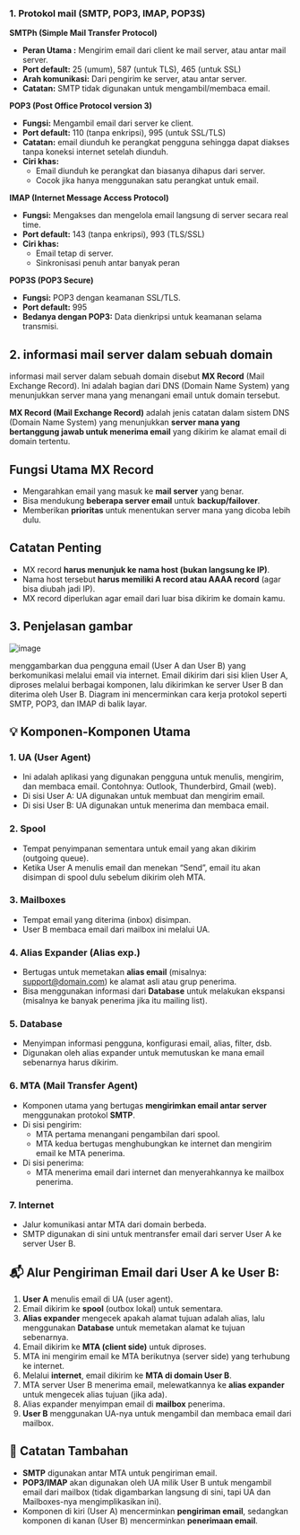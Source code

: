 
### 1. Protokol mail (SMTP, POP3, IMAP, POP3S)

**SMTPh (Simple Mail Transfer Protocol)**

- **Peran Utama :** Mengirim email dari client ke mail server, atau antar mail server.
- **Port default:** 25 (umum), 587 (untuk TLS), 465 (untuk SSL)
- **Arah komunikasi:** Dari pengirim ke server, atau antar server.
- **Catatan:** SMTP tidak digunakan untuk mengambil/membaca email.

**POP3 (Post Office Protocol version 3)**

- **Fungsi:** Mengambil email dari server ke client.
- **Port default:** 110 (tanpa enkripsi), 995 (untuk SSL/TLS)
- **Catatan:** email diunduh ke perangkat pengguna sehingga dapat diakses tanpa koneksi internet setelah diunduh.
- **Ciri khas:**
  - Email diunduh ke perangkat dan biasanya dihapus dari server.
  - Cocok jika hanya menggunakan satu perangkat untuk email.

**IMAP (Internet Message Access Protocol)**

- **Fungsi:** Mengakses dan mengelola email langsung di server secara real time.
- **Port default:** 143 (tanpa enkripsi), 993 (TLS/SSL)
- **Ciri khas:**
  - Email tetap di server.
  - Sinkronisasi penuh antar banyak peran

**POP3S (POP3 Secure)**

- **Fungsi:** POP3 dengan keamanan SSL/TLS.
- **Port default:** 995
- **Bedanya dengan POP3:** Data dienkripsi untuk keamanan selama transmisi.

## 2. informasi mail server dalam sebuah domain

informasi mail server dalam sebuah domain disebut **MX Record** (Mail Exchange Record). Ini adalah bagian dari DNS (Domain Name System) yang menunjukkan server mana yang menangani email untuk domain tersebut.

**MX Record (Mail Exchange Record)** adalah jenis catatan dalam sistem DNS (Domain Name System) yang menunjukkan **server mana yang bertanggung jawab untuk menerima email** yang dikirim ke alamat email di domain tertentu.

## Fungsi Utama MX Record

- Mengarahkan email yang masuk ke **mail server** yang benar.
- Bisa mendukung **beberapa server email** untuk **backup/failover**.
- Memberikan **prioritas** untuk menentukan server mana yang dicoba lebih dulu.

## Catatan Penting

- MX record **harus menunjuk ke nama host (bukan langsung ke IP)**.
- Nama host tersebut **harus memiliki A record atau AAAA record** (agar bisa diubah jadi IP).
- MX record diperlukan agar email dari luar bisa dikirim ke domain kamu.

## 3. Penjelasan gambar
![image](https://github.com/user-attachments/assets/f27c3720-2546-49f0-845d-ba782d937d98)


menggambarkan dua pengguna email (User A dan User B) yang berkomunikasi melalui email via internet. Email dikirim dari sisi klien User A, diproses melalui berbagai komponen, lalu dikirimkan ke server User B dan diterima oleh User B. Diagram ini mencerminkan cara kerja protokol seperti SMTP, POP3, dan IMAP di balik layar.

## 💡 Komponen-Komponen Utama

### 1\. **UA (User Agent)**

- Ini adalah aplikasi yang digunakan pengguna untuk menulis, mengirim, dan membaca email. Contohnya: Outlook, Thunderbird, Gmail (web).
- Di sisi User A: UA digunakan untuk membuat dan mengirim email.
- Di sisi User B: UA digunakan untuk menerima dan membaca email.

### 2\. **Spool**

- Tempat penyimpanan sementara untuk email yang akan dikirim (outgoing queue).
- Ketika User A menulis email dan menekan “Send”, email itu akan disimpan di spool dulu sebelum dikirim oleh MTA.

### 3\. **Mailboxes**

- Tempat email yang diterima (inbox) disimpan.
- User B membaca email dari mailbox ini melalui UA.

### 4\. **Alias Expander (Alias exp.)**

- Bertugas untuk memetakan **alias email** (misalnya: <support@domain.com>) ke alamat asli atau grup penerima.
- Bisa menggunakan informasi dari **Database** untuk melakukan ekspansi (misalnya ke banyak penerima jika itu mailing list).

### 5\. **Database**

- Menyimpan informasi pengguna, konfigurasi email, alias, filter, dsb.
- Digunakan oleh alias expander untuk memutuskan ke mana email sebenarnya harus dikirim.

### 6\. **MTA (Mail Transfer Agent)**

- Komponen utama yang bertugas **mengirimkan email antar server** menggunakan protokol **SMTP**.
- Di sisi pengirim:
  - MTA pertama menangani pengambilan dari spool.
  - MTA kedua bertugas menghubungkan ke internet dan mengirim email ke MTA penerima.
- Di sisi penerima:
  - MTA menerima email dari internet dan menyerahkannya ke mailbox penerima.

### 7\. **Internet**

- Jalur komunikasi antar MTA dari domain berbeda.
- SMTP digunakan di sini untuk mentransfer email dari server User A ke server User B.

## 📬 **Alur Pengiriman Email dari User A ke User B:**

1. **User A** menulis email di UA (user agent).
2. Email dikirim ke **spool** (outbox lokal) untuk sementara.
3. **Alias expander** mengecek apakah alamat tujuan adalah alias, lalu menggunakan **Database** untuk memetakan alamat ke tujuan sebenarnya.
4. Email dikirim ke **MTA (client side)** untuk diproses.
5. MTA ini mengirim email ke MTA berikutnya (server side) yang terhubung ke internet.
6. Melalui **internet**, email dikirim ke **MTA di domain User B**.
7. MTA server User B menerima email, melewatkannya ke **alias expander** untuk mengecek alias tujuan (jika ada).
8. Alias expander menyimpan email di **mailbox** penerima.
9. **User B** menggunakan UA-nya untuk mengambil dan membaca email dari mailbox.

## 📘 Catatan Tambahan

- **SMTP** digunakan antar MTA untuk pengiriman email.
- **POP3/IMAP** akan digunakan oleh UA milik User B untuk mengambil email dari mailbox (tidak digambarkan langsung di sini, tapi UA dan Mailboxes-nya mengimplikasikan ini).
- Komponen di kiri (User A) mencerminkan **pengiriman email**, sedangkan komponen di kanan (User B) mencerminkan **penerimaan email**.

